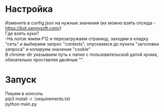 # Настройка
Измените в config.json на нужные значения (их можно взять отсюда - https://bot.sannysoft.com/)   
Где взять куки?   
-На лолзе жмем F12 и перезагружаем страницу, заходим в кладку "сеть" и выбираем запрос "contests", опускаемся до пункта "заголовки запроса" и копируем значение "cookie"  
В chrome-dir указываем путь к папке с пользовательской датой хрома, обязательно проставляя двойные "\".

# Запуск  
Пишем в консоль  
pip3 install -r .\requirements.txt  
python main.py  
